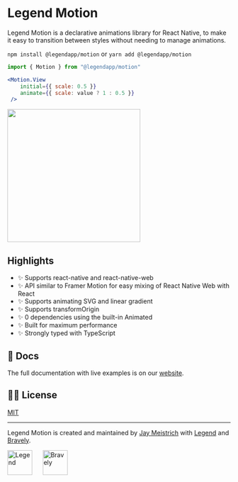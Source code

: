 # Legend Motion

Legend Motion is a declarative animations library for React Native, to make it easy to transition between styles without needing to manage animations.

`npm install @legendapp/motion` or `yarn add @legendapp/motion`

```jsx
import { Motion } from "@legendapp/motion"

<Motion.View
    initial={{ scale: 0.5 }}
    animate={{ scale: value ? 1 : 0.5 }}
 />
```

<a href="https://www.youtube.com/watch?v=cV8whnjLFFU"><img src="https://www.legendapp.com/img/legend-motion-video.png" width="300" /></a>


## Highlights

- ✨ Supports react-native and react-native-web
- ✨ API similar to Framer Motion for easy mixing of React Native Web with React
- ✨ Supports animating SVG and linear gradient
- ✨ Supports transformOrigin
- ✨ 0 dependencies using the built-in Animated
- ✨ Built for maximum performance
- ✨ Strongly typed with TypeScript

## 📖 Docs

The full documentation with live examples is on our [website](https://www.legendapp.com/dev/motion).

## 👩‍⚖️ License

[MIT](LICENSE)

---

Legend Motion is created and maintained by [Jay Meistrich](https://github.com/jmeistrich) with [Legend](https://www.legendapp.com) and [Bravely](https://www.bravely.io).

<p>
    <a href="https://www.legendapp.com"><img src="https://www.legendapp.com/img/LogoTextOnWhite.png" height="56" alt="Legend" /></a>
    <span>&nbsp;&nbsp;&nbsp;&nbsp;</span>
    <a href="https://www.bravely.io"><img src="https://www.legendapp.com/img/bravely-logo.png" height="56" alt="Bravely" /></a>
</p>
